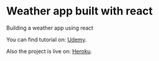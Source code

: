# Weather app built with react
Building a weather app using react

You can find tutorial on: [Udemy](https://www.udemy.com/the-complete-react-web-app-developer-course/).

Also the project is live on: [Heroku](http://peaceful-beyond-82986.herokuapp.com/).